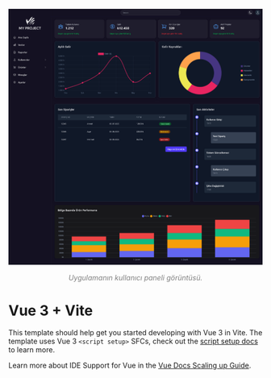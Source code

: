 ![Dashboard](dashboard.png)

 <figcaption style="text-align:center; color:gray; font-style:italic;">
    Uygulamanın kullanıcı paneli görüntüsü.
  </figcaption>

# Vue 3 + Vite

This template should help get you started developing with Vue 3 in Vite. The template uses Vue 3 `<script setup>` SFCs, check out the [script setup docs](https://v3.vuejs.org/api/sfc-script-setup.html#sfc-script-setup) to learn more.

Learn more about IDE Support for Vue in the [Vue Docs Scaling up Guide](https://vuejs.org/guide/scaling-up/tooling.html#ide-support).
